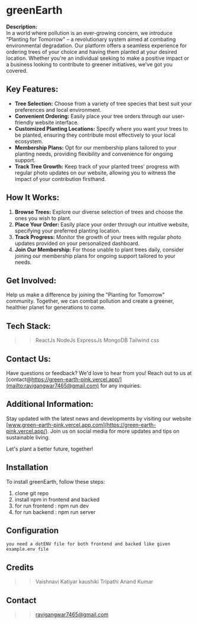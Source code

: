 # greenEarth

**Description:**  
In a world where pollution is an ever-growing concern, we introduce "Planting for Tomorrow" – a revolutionary system aimed at combating environmental degradation. Our platform offers a seamless experience for ordering trees of your choice and having them planted at your desired location. Whether you're an individual seeking to make a positive impact or a business looking to contribute to greener initiatives, we've got you covered. 

## Key Features:

- **Tree Selection:** Choose from a variety of tree species that best suit your preferences and local environment.
- **Convenient Ordering:** Easily place your tree orders through our user-friendly website interface.
- **Customized Planting Locations:** Specify where you want your trees to be planted, ensuring they contribute most effectively to your local ecosystem.
- **Membership Plans:** Opt for our membership plans tailored to your planting needs, providing flexibility and convenience for ongoing support.
- **Track Tree Growth:** Keep track of your planted trees' progress with regular photo updates on our website, allowing you to witness the impact of your contribution firsthand.

## How It Works:

1. **Browse Trees:** Explore our diverse selection of trees and choose the ones you wish to plant.
2. **Place Your Order:** Easily place your order through our intuitive website, specifying your preferred planting location.
3. **Track Progress:** Monitor the growth of your trees with regular photo updates provided on your personalized dashboard.
4. **Join Our Membership:** For those unable to plant trees daily, consider joining our membership plans for ongoing support tailored to your needs.

## Get Involved:

Help us make a difference by joining the "Planting for Tomorrow" community. Together, we can combat pollution and create a greener, healthier planet for generations to come.
## Tech Stack: 
 >> ReactJs
 >> NodeJs
 >> ExpressJs
 >> MongoDB
 >> Tailwind css
## Contact Us:

Have questions or feedback? We'd love to hear from you! Reach out to us at [contact@https://green-earth-pink.vercel.app/](mailto:ravigangwar7465@gmail.com) for any inquiries.

## Additional Information:

Stay updated with the latest news and developments by visiting our website [www.green-earth-pink.vercel.app.com](https://green-earth-pink.vercel.app/). Join us on social media for more updates and tips on sustainable living.

Let's plant a better future, together!


## Installation

To install greenEarth, follow these steps:

1. clone git repo
2. install npm in frontend and backed
3. for run frontend : npm run dev 
4. for run backend : npm run server

## Configuration    

    you need a dotENV file for both frontend and backed like given example.env file 

## Credits

>> Vaishnavi Katiyar
>> kaushiki Tripathi
>> Anand Kumar


## Contact

>> ravigangwar7465@gmail.com

